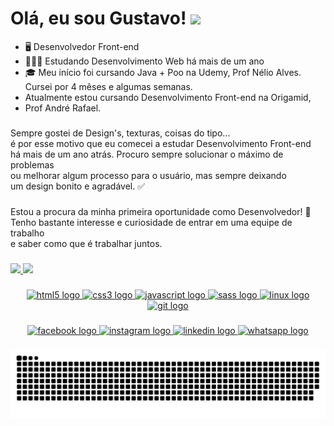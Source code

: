 <h1>Olá, eu sou Gustavo! <img src="https://media.giphy.com/media/hvRJCLFzcasrR4ia7z/giphy.gif" width="40px"></h1>

* 🖥️ Desenvolvedor Front-end
* 👩🏻‍💻 Estudando Desenvolvimento Web há mais de um ano
* 🎓 Meu início foi cursando Java + Poo na Udemy, Prof Nélio Alves. <br>
     Cursei por 4 mêses e algumas semanas.
* Atualmente estou cursando Desenvolvimento Front-end na Origamid,
* Prof André Rafael.

###

<p align="left">
  Sempre gostei de Design's, texturas, coisas do tipo... <br>
  é por esse motivo que eu comecei a estudar Desenvolvimento Front-end <br>
  há mais de um ano atrás. Procuro sempre solucionar o máximo de problemas <br>
  ou melhorar algum processo para o usuário, mas sempre deixando <br>
  um design bonito e agradável. ✅
</p>

###

<p align="left">
  Estou a procura da minha primeira oportunidade como Desenvolvedor! 🤝<br>
  Tenho bastante interesse e curiosidade de entrar em uma equipe de trabalho <br>
  e saber como que é trabalhar juntos.
</p>

###

<div align="left">
  <a href="https://github.com/guuhgst">
  <img height="167em" src="https://github-readme-stats.vercel.app/api?username=gustavosoaresdev&show_icons=true&theme=codeSTACKr&include_all_commits=true&count_private=true"/>
  <img height="167em" src="https://github-readme-stats.vercel.app/api/top-langs/?username=gustavosoaresdev&layout=compact&langs_count=16&theme=codeSTACKr"/>
</div>
  
###

<div align="center">
  <img src="https://cdn.jsdelivr.net/gh/devicons/devicon/icons/html5/html5-plain.svg" height="45" width="55" alt="html5 logo"  />
  <img src="https://cdn.jsdelivr.net/gh/devicons/devicon/icons/css3/css3-plain.svg" height="45" width="55" alt="css3 logo"  />
  <img src="https://cdn.jsdelivr.net/gh/devicons/devicon/icons/javascript/javascript-plain.svg" height="45" width="55" alt="javascript logo"  />
  <img src="https://cdn.jsdelivr.net/gh/devicons/devicon/icons/sass/sass-original.svg" height="45" width="55" alt="sass logo"  />
  <img src="https://cdn.jsdelivr.net/gh/devicons/devicon/icons/linux/linux-original.svg" height="45" width="55" alt="linux logo"  />
  <img src="https://cdn.jsdelivr.net/gh/devicons/devicon/icons/git/git-plain.svg" height="45" width="55" alt="git logo"  />
</div>

###

<div align="center">
  <a href="https://www.facebook.com/profile.php?id=100006005023941" target="_blank">
    <img src="https://img.shields.io/static/v1?message=Facebook&logo=facebook&label=&color=1877F2&logoColor=white&labelColor=&style=for-the-badge" height="34" alt="facebook logo"  />
  </a>
  <a href="https://www.instagram.com/gustavosoaresdev/" target="_blank">
    <img src="https://img.shields.io/static/v1?message=Instagram&logo=instagram&label=&color=E4405F&logoColor=white&labelColor=&style=for-the-badge" height="34" alt="instagram logo"  />
  </a>
  <a href="https://www.linkedin.com/in/gustavo-soares-thomann/" target="_blank">
    <img src="https://img.shields.io/static/v1?message=LinkedIn&logo=linkedin&label=&color=0077B5&logoColor=white&labelColor=&style=for-the-badge" height="34" alt="linkedin logo"  />
  </a>
  <a href="https://wa.me/5551984510471" target="_blank">
    <img src="https://img.shields.io/static/v1?message=Whatsapp&logo=whatsapp&label=&color=25D366&logoColor=white&labelColor=&style=for-the-badge" height="34" alt="whatsapp logo"  />
  </a>
</div>
 
###
  
![Snake animation](https://github.com/gustavosoaresdev/gustavosoaresdev/blob/output/github-contribution-grid-snake.svg)
